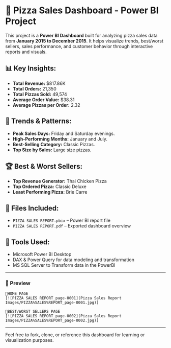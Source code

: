 # 🍕 Pizza Sales Dashboard - Power BI Project

This project is a **Power BI Dashboard** built for analyzing pizza sales data from **January 2015 to December 2015**. It helps visualize trends, best/worst sellers, sales performance, and customer behavior through interactive reports and visuals.

## 📊 Key Insights:
- **Total Revenue:** $817.86K
- **Total Orders:** 21,350
- **Total Pizzas Sold:** 49,574
- **Average Order Value:** $38.31
- **Average Pizzas per Order:** 2.32

## 📅 Trends & Patterns:
- **Peak Sales Days:** Friday and Saturday evenings.
- **High-Performing Months:** January and July.
- **Best-Selling Category:** Classic Pizzas.
- **Top Size by Sales:** Large size pizzas.

## 🏆 Best & Worst Sellers:
- **Top Revenue Generator:** Thai Chicken Pizza
- **Top Ordered Pizza:** Classic Deluxe
- **Least Performing Pizza:** Brie Carre

## 📁 Files Included:
- `PIZZA SALES REPORT.pbix` – Power BI report file
- `PIZZA SALES REPORT.pdf` – Exported dashboard overview

## 🧰 Tools Used:
- Microsoft Power BI Desktop
- DAX & Power Query for data modeling and transformation
- MS SQL Server to Transform data in the PowerBI 
  
---

### 🔗 Preview
    📌HOME PAGE
    [![PIZZA SALES REPORT_page-0001](Pizza Sales Report Images/PIZZA%SALES%REPORT_page-0001.jpg)]

    📌BEST/WORST SELLERS PAGE
    [![PIZZA SALES REPORT_page-0002](Pizza Sales Report Images/PIZZA%SALES%REPORT_page-0002.jpg)]
    
     
---

Feel free to fork, clone, or reference this dashboard for learning or visualization purposes.

